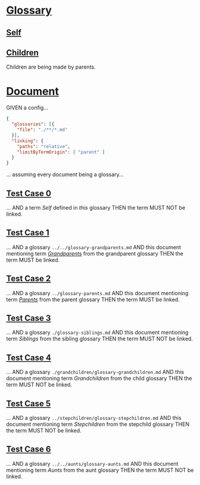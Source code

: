 # [Glossary](#glossary)

## [Self](#self)

## [Children](#children)

Children are being made by parents.

# [Document](#document)

GIVEN a config...

```json
{
  "glossaries": [{
    "file": "./**/*.md"
  }],
  "linking": {
    "paths": "relative",
    "limitByTermOrigin": [ "parent" ]
  }
}
```

... assuming every document being a glossary...

## [Test Case 0](#test-case-0)

... AND a term *Self* defined in *this* glossary
THEN the term MUST NOT be linked.

## [Test Case 1](#test-case-1)

... AND a glossary `../../glossary-grandparents.md`
AND this document mentioning term *[Grandparents][1]* from the grandparent glossary
THEN the term MUST be linked.

## [Test Case 2](#test-case-2)

... AND a glossary `../glossary-parents.md`
AND this document mentioning term *[Parents][2]* from the parent glossary
THEN the term MUST be linked.

## [Test Case 3](#test-case-3)

... AND a glossary `./glossary-siblings.md`
AND this document mentioning term *Siblings* from the sibling glossary
THEN the term MUST NOT be linked.

## [Test Case 4](#test-case-4)

... AND a glossary `./grandchildren/glossary-grandchildren.md`
AND this document mentioning term *Grandchildren* from the child glossary
THEN the term MUST NOT be linked.

## [Test Case 5](#test-case-5)

... AND a glossary `../stepchildren/glossary-stepchildren.md`
AND this document mentioning term *Stepchildren* from the stepchild glossary
THEN the term MUST NOT be linked.

## [Test Case 6](#test-case-6)

... AND a glossary `../../aunts/glossary-aunts.md`
AND this document mentioning term *Aunts* from the aunt glossary
THEN the term MUST NOT be linked.

[1]: https://foo.org/glossary-grandparents.md#grandparents "Grandparents of a child are the parents of a child's parents and aunts or uncles."

[2]: https://foo.org/parents/glossary-parents.md#parents "Parents of a person gave birth to that person."
